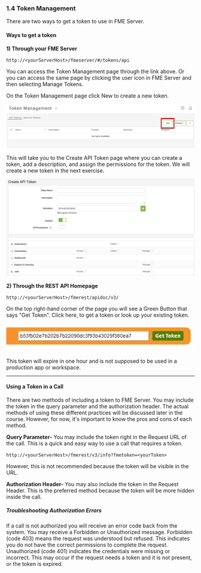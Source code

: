 ### 1.4 Token Management

There are two ways to get a token to use in FME Server.

#### Ways to get a token


**1) Through your FME Server**

    http://<yourServerHost>/fmeserver/#/tokens/api

You can access the Token Management page through the link above. Or you can access the same page by clicking the user icon in FME Server and then selecting Manage Tokens.

On the Token Management page click New to create a new token.  

![](./Images/image1.4.1.tokenmanage.png)

This will take you to the Create API Token page where you can create a token, add a description, and assign the permissions for the token. We will create a new token in the next exercise.

![](./Images/image1.4.2.createtoken.png)



**2) Through the REST API Homepage**

    http://<yourServerHost>/fmerest/apidoc/v3/

On the top right-hand corner of the page you will see a Green Button that says "Get Token". Click here, to get a token or look up your existing token.



![](./Images/image1.4.4.GetToken.png)

This token will expire in one hour and is not supposed to be used in a production app or workspace.

---


#### Using a Token in a Call

There are two methods of including a token to FME Server. You may
include the token in the query parameter and the authorization header. The actual methods of using these different practices will
be discussed later in the course. However, for now, it's important to
know the pros and cons of each method.

**Query Parameter-** You may include the token right in the Request URL
of the call. This is a quick and easy way to use a call that requires a
token.

    http://<yourServerHost>/fmerest/v3/info?fmetoken=<yourToken>

However, this is not recommended because the token will be visible in
the URL.

**Authorization Header-** You may also include the token in the Request
Header. This is the preferred method because the token will be more hidden
inside the call.

##### Troubleshooting Authorization Errors

If a call is not authorized you will receive an error code back from the
system. You may receive a Forbidden or Unauthorized message. Forbidden
(code 403) means the request was understood but refused. This indicates
you do not have the correct permissions to complete the request.
Unauthorized (code 401) indicates the credentials were missing or
incorrect. This may occur if the request needs a token and it is not
present, or the token is expired.
